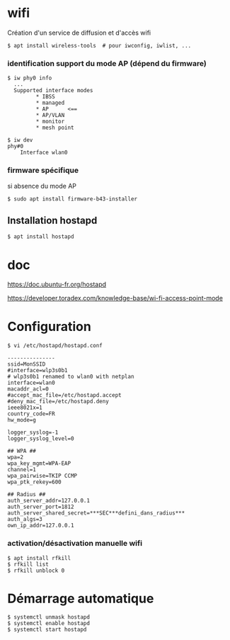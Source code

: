 # wifi

Création d'un service de diffusion et d'accès wifi

```
$ apt install wireless-tools  # pour iwconfig, iwlist, ...
```

### identification support du mode AP (dépend du firmware)

```
$ iw phy0 info
  ...
  Supported interface modes
		 * IBSS
		 * managed
		 * AP      <==
		 * AP/VLAN
		 * monitor
		 * mesh point

$ iw dev
phy#0
	Interface wlan0

```

### firmware spécifique

si absence du mode AP

```
$ sudo apt install firmware-b43-installer
```

## Installation hostapd

```
$ apt install hostapd
```

# doc

https://doc.ubuntu-fr.org/hostapd

https://developer.toradex.com/knowledge-base/wi-fi-access-point-mode

# Configuration

```
$ vi /etc/hostapd/hostapd.conf

---------------
ssid=MonSSID
#interface=wlp3s0b1
# wlp3s0b1 renamed to wlan0 with netplan
interface=wlan0
macaddr_acl=0
#accept_mac_file=/etc/hostapd.accept
#deny_mac_file=/etc/hostapd.deny
ieee8021x=1
country_code=FR
hw_mode=g

logger_syslog=-1
logger_syslog_level=0

## WPA ##
wpa=2
wpa_key_mgmt=WPA-EAP
channel=1
wpa_pairwise=TKIP CCMP
wpa_ptk_rekey=600

## Radius ##
auth_server_addr=127.0.0.1
auth_server_port=1812
auth_server_shared_secret=***SEC***defini_dans_radius*** 
auth_algs=3
own_ip_addr=127.0.0.1
```



### activation/désactivation manuelle wifi

```
$ apt install rfkill
$ rfkill list
$ rfkill unblock 0
```

# Démarrage automatique

```
$ systemctl unmask hostapd 
$ systemctl enable hostapd 
$ systemctl start hostapd  
```

